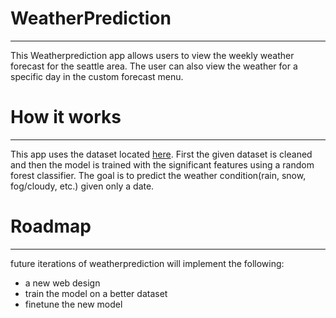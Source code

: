 # WeatherPrediction

___

This Weatherprediction app allows users to view the weekly weather forecast for the seattle area. The user can also
view the weather for a specific day in the custom forecast menu.

# How it works

---

This app uses the dataset located [here](https://www.kaggle.com/datasets/ananthr1/weather-prediction). First the
given dataset is cleaned and then the model is trained with the significant features using a random forest classifier.
The goal is to predict the weather condition(rain, snow, fog/cloudy, etc.) given only a date.


# Roadmap

___

future iterations of weatherprediction will implement the following:
* a new web design
* train the model on a better dataset
* finetune the new model